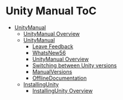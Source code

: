 Unity Manual ToC
================
 - [UnityManual]()
	 - [UnityManual Overview](UnityManual.md)
	 - [UnityManual]()
		 - [Leave Feedback](LeaveFeedback.md)
		 - [WhatsNew56](WhatsNew56.md)
		 - [UnityManual Overview](UnityManual_1.md)
		 - [Switching between Unity versions](SwitchingDocumentationVersions.md)
		 - [ManualVersions](ManualVersions.md)
		 - [OfflineDocumentation](OfflineDocumentation.md)
	 - [InstallingUnity]()
		 - [InstallingUnity Overview](InstallingUnity.md)

